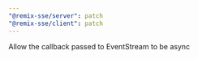 ```yaml
---
"@remix-sse/server": patch
"@remix-sse/client": patch
---
```


Allow the callback passed to EventStream to be async
